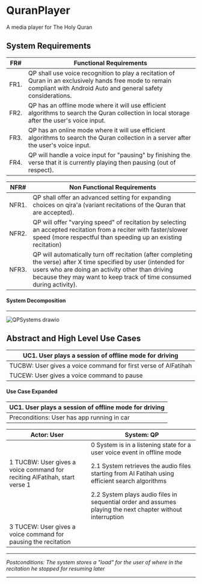 # QuranPlayer
A media player for The Holy Quran


## System Requirements

FR#  | Functional Requirements
-----|----------------------------------------------------------------------
FR1. | QP shall use voice recognition to play a recitation of Quran in an exclusively hands free mode to remain compliant with Android Auto and general safety considerations.
FR2. | QP has an offline mode where it will use efficient algorithms to search the Quran collection in local storage after the user's voice input.
FR3. | QP has an online mode where it will use efficient algorithms to search the Quran collection in a server after the user's voice input.
FR4. | QP will handle a voice input for "pausing" by finishing the verse that it is currently playing then pausing (out of respect).

NFR#  | Non Functional Requirements
------|------------------------------
NFR1. | QP shall offer an advanced setting for expanding choices on qira'a (variant recitations of the Quran that are accepted).
NFR2. | QP will offer "varying speed" of recitation by selecting an accepted recitation from a reciter with faster/slower speed (more respectful than speeding up an existing recitation)
NFR3. | QP will automatically turn off recitation (after completing the verse) after X time specified by user (intended for users who are doing an activity other than driving because they may want to keep track of time consumed during activity). 

#### System Decomposition
---
![QPSystems drawio](https://github.com/ElkhalifaE/QuranPlayer/assets/81268860/9e20b6ab-3e10-4770-bf19-cf8ff70bc35c)


## Abstract and High Level Use Cases

|UC1. User plays a session of offline mode for driving         |
|--------------------------------------------------------------|
|TUCBW: User gives a voice command for first verse of AlFatihah|
|TUCEW: User gives a voice command to pause                    |

#### Use Case Expanded
|UC1. User plays a session of offline mode for driving|
|-----------------------------------------------------|
|Preconditions: User has app running in car           |

|Actor: User                                                                | System: QP                                                                                               |
|---------------------------------------------------------------------------|----------------------------------------------------------------------------------------------------------|
|                                                                           |0 System is in a listening state for a user voice event in offline mode                                   |    
|1 TUCBW: User gives a voice command for reciting AlFatihah, start verse 1  |2.1 System retrieves the audio files starting from Al Fatihah using efficient search algorithms           |
|                                                                           |2.2 System plays audio files in sequential order and assumes playing the next chapter without interruption|
|3 TUCEW: User gives a voice command for pausing the recitation             |                                                                                                          |
___________________________________________________________________________________________________________________
*Postconditions: The system stores a "load" for the user of where in the recitation he stopped for resuming later*
___________________________________________________________________________________________________________________

